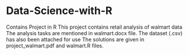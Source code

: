 # Data-Science-with-R
Contains Project in R 
This project contains retail analysis of walmart data
The analysis tasks are mentioned in walmart.docx file.
The dataset (.csv) has also been attached for use
The solutions are given in project_walmart.pdf and walmart.R files.
